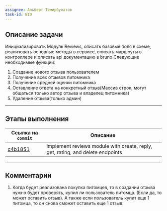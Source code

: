 ```yaml
---
assignee: Альберт Темирбулатов
task-id: B10
---
```

## **Описание задачи**
Инициализировать Модуль Reviews, описать базовые поля в схеме,  реализовать основные методы в сервисе, описать маршруты в контроллере и описать api документацию в bruno
Следующие необходимые функции:
1) Создание нового отзыва пользователем
2) Получение всех отзывов  питомника
3) Получение средней оценки питомника
4) Оставление ответа на конкретный отзыв(Массив строк, могут общаться только автор отзыва и владелец питомника)
5) Удаление отзыва(только админ)

---
## **Этапы выполнения**

| Ссылка на `commit`                                                                                   | Описание                                                                       |
| ---------------------------------------------------------------------------------------------------- | ------------------------------------------------------------------------------ |
| [c4b1851](https://github.com/iamfromhe1l/pet-market/commit/c4b185175bddfe986928b763469c9ff0325c7c61) | implement reviews module with create, reply, get, rating, and delete endpoints |

---
## **Комментарии**

1) Когда будет реализована покупка питомцев, то в создании отзыва нужно будет проверять, купил ли пользователь питомца. (Если да, то может оставить отзыв). А также если пользователь купит еще 1 питомца, то он снова сможет оставить еще 1 отзыв.